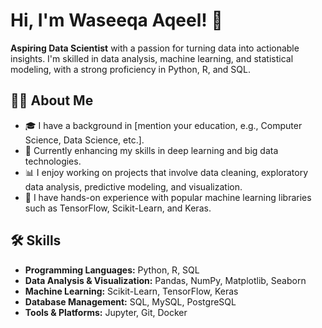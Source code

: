 # Hi, I'm Waseeqa Aqeel! 👋

**Aspiring Data Scientist** with a passion for turning data into actionable insights. I'm skilled in data analysis, machine learning, and statistical modeling, with a strong proficiency in Python, R, and SQL.

## 👩‍💻 About Me

- 🎓 I have a background in [mention your education, e.g., Computer Science, Data Science, etc.].
- 🌱 Currently enhancing my skills in deep learning and big data technologies.
- 📊 I enjoy working on projects that involve data cleaning, exploratory data analysis, predictive modeling, and visualization.
- 🤖 I have hands-on experience with popular machine learning libraries such as TensorFlow, Scikit-Learn, and Keras.

## 🛠️ Skills

- **Programming Languages:** Python, R, SQL
- **Data Analysis & Visualization:** Pandas, NumPy, Matplotlib, Seaborn
- **Machine Learning:** Scikit-Learn, TensorFlow, Keras
- **Database Management:** SQL, MySQL, PostgreSQL
- **Tools & Platforms:** Jupyter, Git, Docker

